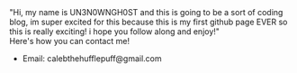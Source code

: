 <!DOCTYPE html>
<html>
  <head>
    <title>My Website</title>
    <style></style>
  </head>
  <body>
      "Hi, my name is UN3N0WNGH0ST and this is going to be a sort of coding blog, im super excited for this because this is my first github page EVER so this is really exciting! i hope you follow along and enjoy!"
    </div>
    <div class="footer"></div>
  </body>
</html>

<!DOCTYPE html>
<html>
  <head>
    <title>Contact Me</title>

   <style></style>
  </head>
  <body
      <h1>Here's how you can contact me!</h1>
      <ul>
        <li>Email: calebthehufflepuff@gmail.com</li>
      </ul>
    </div>
    <div class="footer"></div>
  </body>
</html>
